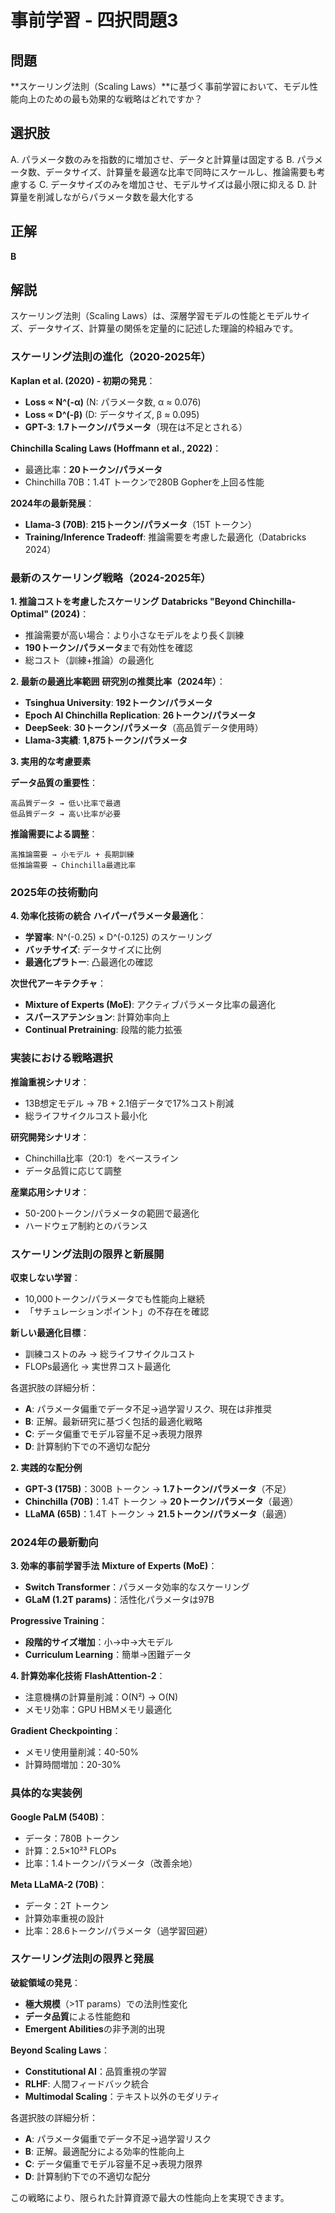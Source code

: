 # 事前学習 - 四択問題3

## 問題
**スケーリング法則（Scaling Laws）**に基づく事前学習において、モデル性能向上のための最も効果的な戦略はどれですか？

## 選択肢
A. パラメータ数のみを指数的に増加させ、データと計算量は固定する
B. パラメータ数、データサイズ、計算量を最適な比率で同時にスケールし、推論需要も考慮する
C. データサイズのみを増加させ、モデルサイズは最小限に抑える
D. 計算量を削減しながらパラメータ数を最大化する

## 正解
**B**

## 解説
スケーリング法則（Scaling Laws）は、深層学習モデルの性能とモデルサイズ、データサイズ、計算量の関係を定量的に記述した理論的枠組みです。

### **スケーリング法則の進化（2020-2025年）**

**Kaplan et al. (2020) - 初期の発見**：
- **Loss ∝ N^(-α)** (N: パラメータ数, α ≈ 0.076)
- **Loss ∝ D^(-β)** (D: データサイズ, β ≈ 0.095)  
- **GPT-3**: **1.7トークン/パラメータ**（現在は不足とされる）

**Chinchilla Scaling Laws (Hoffmann et al., 2022)**：
- 最適比率：**20トークン/パラメータ**
- Chinchilla 70B：1.4T トークンで280B Gopherを上回る性能

**2024年の最新発展**：
- **Llama-3 (70B)**: **215トークン/パラメータ**（15T トークン）
- **Training/Inference Tradeoff**: 推論需要を考慮した最適化（Databricks 2024）

### **最新のスケーリング戦略（2024-2025年）**

**1. 推論コストを考慮したスケーリング**
**Databricks "Beyond Chinchilla-Optimal" (2024)**：
- 推論需要が高い場合：より小さなモデルをより長く訓練
- **190トークン/パラメータ**まで有効性を確認
- 総コスト（訓練+推論）の最適化

**2. 最新の最適比率範囲**
**研究別の推奨比率（2024年）**：
- **Tsinghua University**: **192トークン/パラメータ**
- **Epoch AI Chinchilla Replication**: **26トークン/パラメータ**
- **DeepSeek**: **30トークン/パラメータ**（高品質データ使用時）
- **Llama-3実績**: **1,875トークン/パラメータ**

**3. 実用的な考慮要素**

**データ品質の重要性**：
```
高品質データ → 低い比率で最適
低品質データ → 高い比率が必要
```

**推論需要による調整**：
```
高推論需要 → 小モデル + 長期訓練
低推論需要 → Chinchilla最適比率
```

### **2025年の技術動向**

**4. 効率化技術の統合**
**ハイパーパラメータ最適化**：
- **学習率**: N^(-0.25) × D^(-0.125) のスケーリング
- **バッチサイズ**: データサイズに比例
- **最適化プラトー**: 凸最適化の確認

**次世代アーキテクチャ**：
- **Mixture of Experts (MoE)**: アクティブパラメータ比率の最適化
- **スパースアテンション**: 計算効率向上
- **Continual Pretraining**: 段階的能力拡張

### **実装における戦略選択**

**推論重視シナリオ**：
- 13B想定モデル → 7B + 2.1倍データで17%コスト削減
- 総ライフサイクルコスト最小化

**研究開発シナリオ**：
- Chinchilla比率（20:1）をベースライン
- データ品質に応じて調整

**産業応用シナリオ**：
- 50-200トークン/パラメータの範囲で最適化
- ハードウェア制約とのバランス

### **スケーリング法則の限界と新展開**

**収束しない学習**：
- 10,000トークン/パラメータでも性能向上継続
- 「サチュレーションポイント」の不存在を確認

**新しい最適化目標**：
- 訓練コストのみ → 総ライフサイクルコスト
- FLOPs最適化 → 実世界コスト最適化

各選択肢の詳細分析：
- **A**: パラメータ偏重でデータ不足→過学習リスク、現在は非推奨
- **B**: 正解。最新研究に基づく包括的最適化戦略
- **C**: データ偏重でモデル容量不足→表現力限界
- **D**: 計算制約下での不適切な配分

**2. 実践的な配分例**
- **GPT-3 (175B)**：300B トークン → **1.7トークン/パラメータ**（不足）
- **Chinchilla (70B)**：1.4T トークン → **20トークン/パラメータ**（最適）
- **LLaMA (65B)**：1.4T トークン → **21.5トークン/パラメータ**（最適）

### **2024年の最新動向**

**3. 効率的事前学習手法**
**Mixture of Experts (MoE)**：
- **Switch Transformer**：パラメータ効率的なスケーリング
- **GLaM (1.2T params)**：活性化パラメータは97B

**Progressive Training**：
- **段階的サイズ増加**：小→中→大モデル
- **Curriculum Learning**：簡単→困難データ

**4. 計算効率化技術**
**FlashAttention-2**：
- 注意機構の計算量削減：O(N²) → O(N)
- メモリ効率：GPU HBMメモリ最適化

**Gradient Checkpointing**：
- メモリ使用量削減：40-50%
- 計算時間増加：20-30%

### **具体的な実装例**

**Google PaLM (540B)**：
- データ：780B トークン
- 計算：2.5×10²³ FLOPs
- 比率：1.4トークン/パラメータ（改善余地）

**Meta LLaMA-2 (70B)**：
- データ：2T トークン  
- 計算効率重視の設計
- 比率：28.6トークン/パラメータ（過学習回避）

### **スケーリング法則の限界と発展**

**破綻領域の発見**：
- **極大規模**（>1T params）での法則性変化
- **データ品質**による性能飽和
- **Emergent Abilities**の非予測的出現

**Beyond Scaling Laws**：
- **Constitutional AI**：品質重視の学習
- **RLHF**: 人間フィードバック統合
- **Multimodal Scaling**：テキスト以外のモダリティ

各選択肢の詳細分析：
- **A**: パラメータ偏重でデータ不足→過学習リスク
- **B**: 正解。最適配分による効率的性能向上
- **C**: データ偏重でモデル容量不足→表現力限界
- **D**: 計算制約下での不適切な配分

この戦略により、限られた計算資源で最大の性能向上を実現できます。 